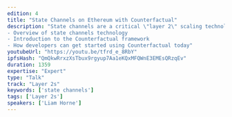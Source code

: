 ```yaml
---
edition: 4
title: "State Channels on Ethereum with Counterfactual"
description: "State channels are a critical \"layer 2\" scaling technology for ethereum. State channels let users conduct \"off chain\" transactions rapidly, without waiting for blockchain latency, but with each transaction still considered a \"final\" transfer of digital value or other valuable \"state\". However, they are difficult to engineer - today, many dapp developers have had to \"roll their own\" channels. Counterfactual aims to make it easy for developers to use channels in their applications, and get started making secure, scalable, performant ethereum dapps today. This talk will cover:
- Overview of state channels technology
- Introduction to the Counterfactual framework
- How developers can get started using Counterfactual today"
youtubeUrl: "https://youtu.be/tfrd_e_8RbY"
ipfsHash: "QmQkwRrxzXsTbux9rgyup7Aa1eKQxMFQWnE3EMEsQRzqEv"
duration: 1359
expertise: "Expert"
type: "Talk"
track: "Layer 2s"
keywords: ['state channels']
tags: ['Layer 2s']
speakers: ['Liam Horne']
---
```

